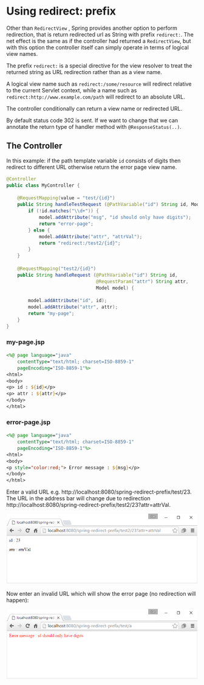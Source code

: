 # Using redirect: prefix

Other than `RedirectView` , Spring provides another option to perform redirection, that is return redirected url as String with prefix `redirect:`. The net effect is the same as if the controller had returned a `RedirectView`, but with this option the controller itself can simply operate in terms of logical view names.

The prefix `redirect:` is a special directive for the view resolver to treat the returned string as URL redirection rather than as a view name.

A logical view name such as `redirect:/some/resource` will redirect relative to the current Servlet context, while a name such as `redirect:http://www.example.com/path` will redirect to an absolute URL.

The controller conditionally can return a view name or redirected URL.

By default status code 302 is sent. If we want to change that we can annotate the return type of handler method with `@ResponseStatus(..)`.

## The Controller

In this example: if the path template variable `id` consists of digits then redirect to different URL otherwise return the error page view name.

```java
@Controller
public class MyController {

    @RequestMapping(value = "test/{id}")
    public String handleTestRequest (@PathVariable("id") String id, Model model) {
        if (!id.matches("\\d+")) {
            model.addAttribute("msg", "id should only have digits");
            return "error-page";
        } else {
            model.addAttribute("attr", "attrVal");
            return "redirect:/test2/{id}";
        }
    }

    @RequestMapping("test2/{id}")
    public String handleRequest (@PathVariable("id") String id,
                                 @RequestParam("attr") String attr,
                                 Model model) {

        model.addAttribute("id", id);
        model.addAttribute("attr", attr);
        return "my-page";
    }
}
```

### my-page.jsp

```jsp
<%@ page language="java"
    contentType="text/html; charset=ISO-8859-1"
    pageEncoding="ISO-8859-1"%>
<html>
<body>
<p> id : ${id}</p>
<p> attr : ${attr}</p>
</body>
</html>
```

### error-page.jsp

```jsp
<%@ page language="java"
    contentType="text/html; charset=ISO-8859-1"
    pageEncoding="ISO-8859-1"%>
<html>
<body>
<p style="color:red;"> Error message : ${msg}</p>
</body>
</html>
```

Enter a valid URL e.g. http://localhost:8080/spring-redirect-prefix/test/23. The URL in the address bar will change due to redirection http://localhost:8080/spring-redirect-prefix/test2/23?attr=attrVal.

![module](images/output1.png)

Now enter an invalid URL which will show the error page (no redirection will happen):

![module](images/output2.png)